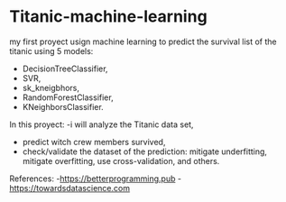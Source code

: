 # Titanic-machine-learning
my first proyect usign machine learning to predict the survival list of the titanic using 5 models: 
- DecisionTreeClassifier,
-  SVR,
-  sk_kneigbhors,
-  RandomForestClassifier,
-  KNeighborsClassifier.


In this proyect: 
-i will analyze the Titanic data set, 
- predict witch crew members survived,
- check/validate the dataset of the prediction: mitigate underfitting, mitigate overfitting, use cross-validation, and others.







References: 
-https://betterprogramming.pub 
-https://towardsdatascience.com
